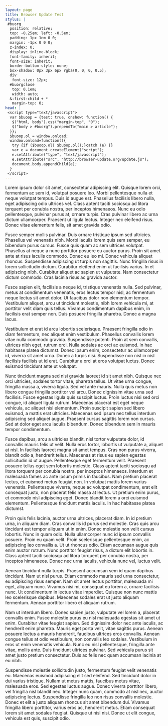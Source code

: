 ```yaml
---
layout: page
title: Browser Update Test
stylus: |
 #buorg
  position: relative;
  top: -0.25em; left: -0.5em;
  padding: 1px 1em 0 0;
  margin: -1px 0 0 0;
  z-index: 0;
  display: inline-block;
  font-family: inherit;
  font-size: inherit;
  border-bottom-style: none;
  box-shadow: 0px 3px 6px rgba(0, 0, 0, 0.5);
  div
   font-size: 12px;
  #buorgclose
   top: 0.1em;
   width: auto;
  &:first-child + *
   margin-top: 0;
head: |
 <script type="text/javascript"> 
  var $buoop = {test: true, onshow: function() {
   $("html, body").css("margin-top", "0");
   $("body > #buorg").prependTo("main > article");
  }};
  $buoop.ol = window.onload; 
  window.onload=function(){ 
   try {if ($buoop.ol) $buoop.ol();}catch (e) {} 
   var e = document.createElement("script"); 
   e.setAttribute("type", "text/javascript"); 
   e.setAttribute("src", "http://browser-update.org/update.js"); 
   document.body.appendChild(e); 
  } 
 </script> 
---
```


Lorem ipsum dolor sit amet, consectetur adipiscing elit. Quisque lorem
orci, fermentum ac sem id, volutpat posuere leo. Morbi pellentesque nulla
et neque volutpat tempus. Duis id augue est. Phasellus facilisis libero
nulla, eget adipiscing odio ultrices vel. Class aptent taciti sociosqu ad
litora torquent per conubia nostra, per inceptos himenaeos. Nunc eu odio
pellentesque, pulvinar purus at, ornare turpis. Cras pulvinar libero ac
urna dictum ullamcorper. Praesent ut ligula lectus. Integer nec eleifend
risus. Donec vitae elementum felis, sit amet gravida odio.

Fusce semper mollis pulvinar. Duis ornare tristique ipsum sed ultricies.
Phasellus vel venenatis nibh. Morbi iaculis lorem quis sem semper, eu
bibendum purus cursus. Fusce quis quam ac sem ultrices volutpat. Phasellus
at neque a nunc porttitor posuere eu auctor purus. Proin sit amet ante at
risus iaculis commodo. Donec eu leo mi. Donec vehicula aliquet rhoncus.
Suspendisse adipiscing ut turpis non sagittis. Nunc fringilla risus in
lorem sollicitudin dictum. Curabitur eleifend enim ut facilisis varius. In
et adipiscing nibh. Curabitur aliquet ac sapien ut vulputate. Nam
consectetur dictum commodo. Cras lacinia risus ac gravida auctor.

Fusce sapien elit, facilisis a neque id, tristique venenatis nulla. Sed
pulvinar, metus at condimentum venenatis, eros lectus tempor nisl, ac
fermentum neque lectus sit amet dolor. Ut faucibus dolor non elementum
tempor. Vestibulum aliquet, arcu ut tincidunt molestie, nibh lorem vehicula
mi, at porttitor velit diam quis tellus. Vivamus condimentum dapibus enim,
in facilisis erat semper non. Duis posuere fringilla pharetra. Donec a
magna lacus.

Vestibulum et erat id arcu lobortis scelerisque. Praesent fringilla odio in
diam fermentum, nec aliquet enim vestibulum. Phasellus convallis lorem
vitae nulla commodo gravida. Suspendisse potenti. Proin at sem convallis,
ultrices nibh eget, rutrum orci. Nulla sodales ac orci ac euismod. In hac
habitasse platea dictumst. Donec ipsum enim, consectetur ac ullamcorper id,
viverra sit amet urna. Donec a turpis nisi. Suspendisse non nisl in nisl
facilisis facilisis ut id erat. Curabitur a orci at eros volutpat luctus.
Donec euismod tincidunt ante ut volutpat.

Nunc tincidunt magna sed nisi gravida laoreet id sit amet nibh. Quisque nec
orci ultricies, sodales tortor vitae, pharetra tellus. Ut vitae urna
congue, fringilla massa a, viverra ligula. Sed vel ante mauris. Nulla quis
metus non libero congue fringilla porttitor vel arcu. Donec dignissim vitae
urna sed facilisis. Fusce egestas ligula quis suscipit luctus. Proin luctus
nisi sed orci congue, id aliquet ligula rutrum. Maecenas placerat est eget
neque vehicula, ac aliquet nisl elementum. Proin suscipit sapien sed libero
euismod, a mattis erat ultricies. Maecenas sed ipsum nec tellus interdum
adipiscing sed aliquet augue. Praesent cursus sagittis lorem non cursus.
Sed at dolor eget arcu iaculis bibendum. Donec bibendum sem in mauris
tempor condimentum.

Fusce dapibus, arcu a ultricies blandit, nisl tortor vulputate dolor, id
convallis mauris felis ut velit. Nulla eros tortor, lobortis ut vulputate
a, aliquet at nisl. In facilisis laoreet magna sit amet tempus. Cras non
purus viverra, blandit odio a, hendrerit tellus. Maecenas at risus eu
sapien egestas sollicitudin id ut augue. Pellentesque eget fermentum velit.
Praesent posuere tellus eget sem lobortis molestie. Class aptent taciti
sociosqu ad litora torquent per conubia nostra, per inceptos himenaeos.
Interdum et malesuada fames ac ante ipsum primis in faucibus. Nam pretium
placerat lectus, et euismod metus feugiat non. In volutpat mattis lorem
varius venenatis. Pellentesque viverra, neque ac volutpat condimentum, erat
elit consequat justo, non placerat felis massa at lectus. Ut pretium enim
purus, et commodo nisl adipiscing eget. Donec blandit lorem a orci euismod
elementum. Pellentesque tincidunt mattis iaculis. In hac habitasse platea
dictumst.

Proin quis felis lacinia, auctor urna ultrices, placerat diam. In id
pretium urna, in aliquam diam. Cras convallis id purus sed molestie. Cras
quis arcu tincidunt est tempor aliquam ut in enim. Donec molestie non velit
cursus lobortis. Nunc in quam odio. Nulla ullamcorper nunc id ipsum
convallis posuere. Proin eu quam velit. Proin scelerisque pellentesque
enim, ac adipiscing leo convallis a. Ut ut rhoncus odio. Etiam accumsan
augue quis enim auctor rutrum. Nunc porttitor feugiat risus, a dictum elit
lobortis in. Class aptent taciti sociosqu ad litora torquent per conubia
nostra, per inceptos himenaeos. Donec nec urna iaculis, vehicula nunc vel,
luctus velit.

Aenean tincidunt nulla turpis. Praesent accumsan sem id quam dapibus
tincidunt. Nam ut nisl purus. Etiam commodo mauris sed urna consectetur, eu
adipiscing risus semper. Nam sit amet lectus porttitor, malesuada mi eget,
aliquam nunc. Vivamus nisi mi, consequat eu lorem a, ornare facilisis nunc.
Ut condimentum in lectus vitae imperdiet. Quisque non nunc mattis leo
scelerisque dapibus. Maecenas sodales erat ut justo aliquam fermentum.
Aenean porttitor libero et aliquam rutrum.

Nam ut interdum libero. Donec sapien justo, vulputate vel lorem a, placerat
convallis enim. Fusce molestie purus eu nisl malesuada egestas sit amet ut
enim. Curabitur vitae feugiat sapien. Sed dignissim dolor nec ante iaculis,
ac hendrerit enim pharetra. Mauris eget porta velit, vitae sagittis purus.
Aenean posuere lectus a mauris hendrerit, faucibus ultrices eros convallis.
Aenean congue tellus at odio vestibulum, non convallis leo sodales.
Vestibulum in eros ut enim venenatis vehicula. Nunc eu nisl pellentesque,
fringilla ante vitae, mollis ante. Duis tincidunt ultrices pulvinar. Sed
vehicula purus sit amet justo pretium consectetur. Duis ac felis nec quam
accumsan lacinia at eu nibh.

Suspendisse molestie sollicitudin justo, fermentum feugiat velit venenatis
eu. Maecenas euismod adipiscing elit sed eleifend. Sed tincidunt dolor in
dui varius tristique. Nullam ut metus mattis, faucibus metus vitae,
malesuada eros. Sed egestas luctus augue. Donec viverra porttitor libero,
vel fringilla nisl blandit nec. Integer nunc quam, commodo at nisl nec,
auctor adipiscing lectus. Suspendisse fringilla leo non risus convallis
molestie. Donec et elit a justo aliquam rhoncus sit amet bibendum dui.
Vivamus fringilla libero porttitor, varius eros ac, hendrerit metus. Etiam
consequat lorem sit amet sodales feugiat. Quisque ut nisl nisi. Donec ut
elit congue, vehicula est quis, suscipit odio.
